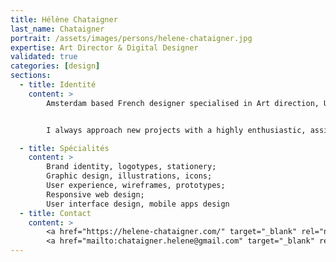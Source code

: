 ```yaml
---
title: Hélène Chataigner
last_name: Chataigner
portrait: /assets/images/persons/helene-chataigner.jpg
expertise: Art Director & Digital Designer
validated: true
categories: [design]
sections:
  - title: Identité
    content: >
        Amsterdam based French designer specialised in Art direction, UX/UI, digital design and brand identity. I have worked in the industry for over 10 years and gained experience being employed in several agencies and collaborating with some incredibly inspiring and talented people.


        I always approach new projects with a highly enthusiastic, assiduous and forward thinking manner, to provide innovative solutions that encourage meaningful and engaging visual experiences.

  - title: Spécialités
    content: >
        Brand identity, logotypes, stationery;
        Graphic design, illustrations, icons;
        User experience, wireframes, prototypes;
        Responsive web design;
        User interface design, mobile apps design
  - title: Contact
    content: >
        <a href="https://helene-chataigner.com/" target="_blank" rel="noreferrer">Site</a> –
        <a href="mailto:chataigner.helene@gmail.com" target="_blank" rel="noreferrer">Mail</a>
---
```

